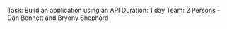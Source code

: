 Task: Build an application using an API
Duration: 1 day
Team: 2 Persons - Dan Bennett and Bryony Shephard
